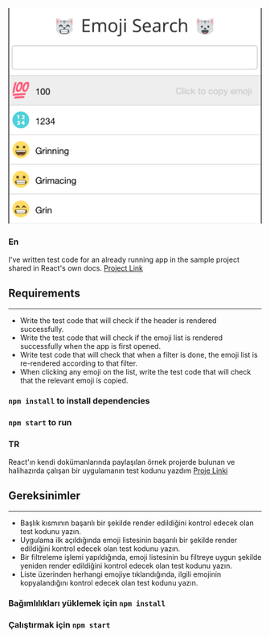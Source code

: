 ![EmojiSearch](/photos/photo1.png)
### En
I've written test code for an already running app in the sample project shared in React's own docs.
[Project Link](https://tr.reactjs.org/community/examples.html)
## Requirements
---
- Write the test code that will check if the header is rendered successfully.
- Write the test code that will check if the emoji list is rendered successfully when the app is first opened.
- Write test code that will check that when a filter is done, the emoji list is re-rendered according to that filter.
- When clicking any emoji on the list, write the test code that will check that the relevant emoji is copied.
### `npm install` to install dependencies
### `npm start` to run
### TR
React'ın kendi dokümanlarında paylaşılan örnek projerde bulunan ve halihazırda çalışan bir uygulamanın test kodunu yazdım
[Proje Linki](https://tr.reactjs.org/community/examples.html)
## Gereksinimler
---
- Başlık kısmının başarılı bir şekilde render edildiğini kontrol edecek olan test kodunu yazın.
- Uygulama ilk açıldığında emoji listesinin başarılı bir şekilde render edildiğini kontrol edecek olan test kodunu yazın.
- Bir filtreleme işlemi yapıldığında, emoji listesinin bu filtreye uygun şekilde yeniden render edildiğini kontrol edecek olan test kodunu yazın.
- Liste üzerinden herhangi emojiye tıklandığında, ilgili emojinin kopyalandığını kontrol edecek olan test kodunu yazın.
### Bağımlılıkları yüklemek için `npm install`
### Çalıştırmak için `npm start`

